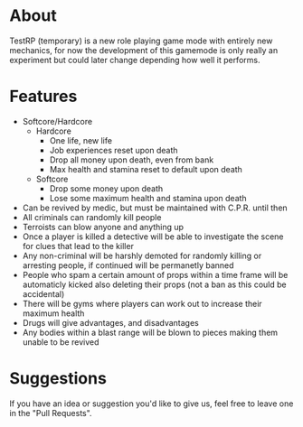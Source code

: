 # About

TestRP (temporary) is a new role playing game mode with entirely new mechanics, for now the development of this gamemode is only really an experiment but could later change depending how well it performs.

# Features

- Softcore/Hardcore
  - Hardcore
    - One life, new life
    - Job experiences reset upon death
    - Drop all money upon death, even from bank
    - Max health and stamina reset to default upon death
  - Softcore
    - Drop some money upon death
    - Lose some maximum health and stamina upon death
- Can be revived by medic, but must be maintained with C.P.R. until then
- All criminals can randomly kill people
- Terroists can blow anyone and anything up
- Once a player is killed a detective will be able to investigate the scene for clues that lead to the killer
- Any non-criminal will be harshly demoted for randomly killing or arresting people, if continued will be permanetly banned
- People who spam a certain amount of props within a time frame will be automaticly kicked also deleting their props (not a ban as this could be accidental)
- There will be gyms where players can work out to increase their maximum health
- Drugs will give advantages, and disadvantages
- Any bodies within a blast range will be blown to pieces making them unable to be revived

# Suggestions

If you have an idea or suggestion you'd like to give us, feel free to leave one in the "Pull Requests".
